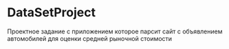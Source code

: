 # DataSetProject
Проектное задание с приложением которое парсит сайт с объявлением автомобилей для оценки средней рыночной стоимости
